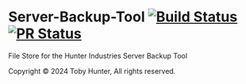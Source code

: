 # Server-Backup-Tool [![Build Status](https://github.com/LegendarySpork9/Server-Backup-Tool/actions/workflows/Commit.yml/badge.svg?event=push)](https://github.com/LegendarySpork9/Server-Backup-Tool/actions/workflows/Commit.yml) [![PR Status](https://github.com/LegendarySpork9/Server-Backup-Tool/actions/workflows/Pull%20Request.yml/badge.svg?event=pull_request)](https://github.com/LegendarySpork9/Server-Backup-Tool/actions/workflows/Pull%20Request.yml)
File Store for the Hunter Industries Server Backup Tool

Copyright © 2024 Toby Hunter, All rights reserved.
